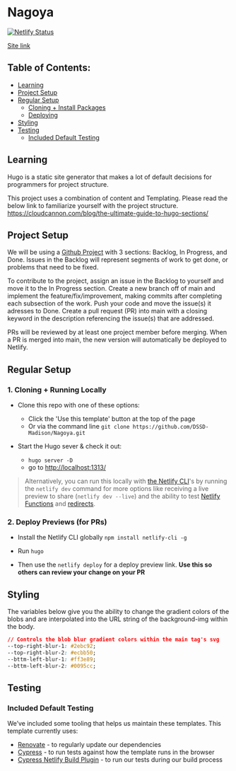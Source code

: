 # Nagoya
[![Netlify Status](https://api.netlify.com/api/v1/badges/0251fa43-75ea-4387-a5a2-f5fea9fbc3e8/deploy-status)](https://app.netlify.com/sites/quarcs-data/deploys)

[Site link](https://quarcs-data.netlify.app/)

## Table of Contents:
- [Learning](#learning)
- [Project Setup](#project-setup)
- [Regular Setup](#regular-setup)
  - [Cloning + Install Packages](#1-cloning--install-packages)
  - [Deploying](#2-deploying)
- [Styling](#styling)
- [Testing](#testing)
  - [Included Default Testing](#included-default-testing)

## Learning
Hugo is a static site generator that makes a lot of default decisions for programmers for project structure. 


This project uses a combination of content and Templating. Please read the below link to familiarize yourself with the project structure.
https://cloudcannon.com/blog/the-ultimate-guide-to-hugo-sections/


## Project Setup
We will be using a [Github Project](https://github.com/orgs/DSSD-Madison/projects/3) with 3 sections: Backlog, In Progress, and Done. Issues in the Backlog will represent segments of work to get done, or problems that need to be fixed.

To contribute to the project, assign an issue in the Backlog to yourself and move it to the In Progress section. Create a new branch off of main and implement the feature/fix/improvement, making commits after completing each subsection of the work. Push your code and move the issue(s) it adresses to Done. Create a pull request (PR) into main with a closing keyword in the description referencing the issue(s) that are addressed.

PRs will be reviewed by at least one project member before merging. When a PR is merged into main, the new version will automatically be deployed to Netlify.

## Regular Setup

 ### 1. Cloning + Running Locally

  - Clone this repo with one of these options:

    - Click the 'Use this template' button at the top of the page
    - Or via the command line `git clone https://github.com/DSSD-Madison/Nagoya.git`

 - Start the Hugo sever & check it out:

   - `hugo server -D`
   - go to [http://localhost:1313/](http://localhost:1313/)

  > Alternatively, you can run this locally with [the Netlify CLI](https://docs.netlify.com/cli/get-started/)'s by running the `netlify dev` command for more options like receiving a live preview to share (`netlify dev --live`) and the ability to test [Netlify Functions](https://www.netlify.com/products/functions) and [redirects](https://docs.netlify.com/routing/redirects/). 

  ### 2. Deploy Previews (for PRs)
  - Install the Netlify CLI globally `npm install netlify-cli -g`
    
  - Run `hugo`

  - Then use the `netlify deploy` for a deploy preview link. **Use this so others can review your change on your PR**

## Styling

The variables below give you the ability to change the gradient colors of the blobs and are interpolated into the URL string of the background-img within the body. 

```css
// Controls the blob blur gradient colors within the main tag's svg
--top-right-blur-1: #2ebc92;
--top-right-blur-2: #ecbb50;
--bttm-left-blur-1: #ff3e89;
--bttm-left-blur-2: #0095cc;
```

## Testing

### Included Default Testing

We’ve included some tooling that helps us maintain these templates. This template currently uses:

- [Renovate](https://www.mend.io/free-developer-tools/renovate/) - to regularly update our dependencies
- [Cypress](https://www.cypress.io/) - to run tests against how the template runs in the browser
- [Cypress Netlify Build Plugin](https://github.com/cypress-io/netlify-plugin-cypress) - to run our tests during our build process

